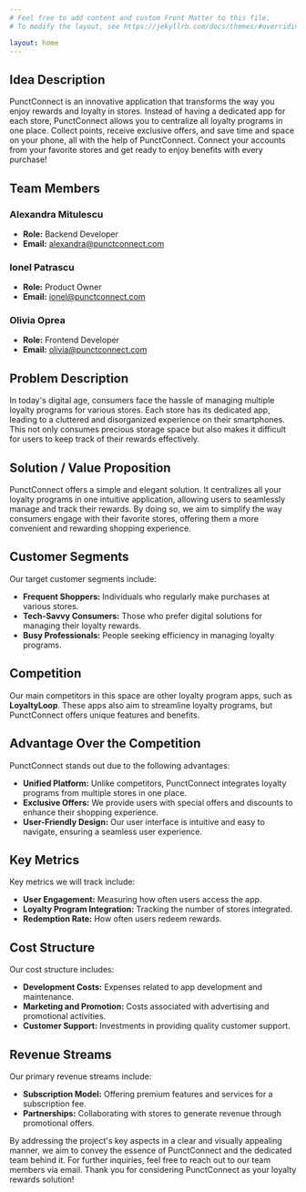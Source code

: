 ```yaml
---
# Feel free to add content and custom Front Matter to this file.
# To modify the layout, see https://jekyllrb.com/docs/themes/#overriding-theme-defaults

layout: home
---
```


## Idea Description

PunctConnect is an innovative application that transforms the way you enjoy rewards and loyalty in stores. Instead of having a dedicated app for each store, PunctConnect allows you to centralize all loyalty programs in one place. Collect points, receive exclusive offers, and save time and space on your phone, all with the help of PunctConnect. Connect your accounts from your favorite stores and get ready to enjoy benefits with every purchase!

## Team Members

### Alexandra Mitulescu
* **Role:** Backend Developer
* **Email:** [alexandra@punctconnect.com](mailto:alexandra@punctconnect.com)

### Ionel Patrascu 
* **Role:** Product Owner
* **Email:** [ionel@punctconnect.com](mailto:ionel@punctconnect.com)

### Olivia Oprea
* **Role:** Frontend Developer
* **Email:** [olivia@punctconnect.com](mailto:olivia@punctconnect.com)

## Problem Description

In today's digital age, consumers face the hassle of managing multiple loyalty programs for various stores. Each store has its dedicated app, leading to a cluttered and disorganized experience on their smartphones. This not only consumes precious storage space but also makes it difficult for users to keep track of their rewards effectively.

## Solution / Value Proposition

PunctConnect offers a simple and elegant solution. It centralizes all your loyalty programs in one intuitive application, allowing users to seamlessly manage and track their rewards. By doing so, we aim to simplify the way consumers engage with their favorite stores, offering them a more convenient and rewarding shopping experience.

## Customer Segments

Our target customer segments include:
- **Frequent Shoppers:** Individuals who regularly make purchases at various stores.
- **Tech-Savvy Consumers:** Those who prefer digital solutions for managing their loyalty rewards.
- **Busy Professionals:** People seeking efficiency in managing loyalty programs.

## Competition

Our main competitors in this space are other loyalty program apps, such as **LoyaltyLoop**. These apps also aim to streamline loyalty programs, but PunctConnect offers unique features and benefits.

## Advantage Over the Competition

PunctConnect stands out due to the following advantages:
- **Unified Platform:** Unlike competitors, PunctConnect integrates loyalty programs from multiple stores in one place.
- **Exclusive Offers:** We provide users with special offers and discounts to enhance their shopping experience.
- **User-Friendly Design:** Our user interface is intuitive and easy to navigate, ensuring a seamless user experience.

## Key Metrics

Key metrics we will track include:
- **User Engagement:** Measuring how often users access the app.
- **Loyalty Program Integration:** Tracking the number of stores integrated.
- **Redemption Rate:** How often users redeem rewards.

## Cost Structure

Our cost structure includes:
- **Development Costs:** Expenses related to app development and maintenance.
- **Marketing and Promotion:** Costs associated with advertising and promotional activities.
- **Customer Support:** Investments in providing quality customer support.

## Revenue Streams

Our primary revenue streams include:
- **Subscription Model:** Offering premium features and services for a subscription fee.
- **Partnerships:** Collaborating with stores to generate revenue through promotional offers.

By addressing the project's key aspects in a clear and visually appealing manner, we aim to convey the essence of PunctConnect and the dedicated team behind it. For further inquiries, feel free to reach out to our team members via email. Thank you for considering PunctConnect as your loyalty rewards solution!
